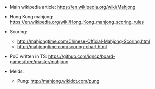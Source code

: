 - Main wikipedia article: https://en.wikipedia.org/wiki/Mahjong
- Hong Kong mahjong: https://en.wikipedia.org/wiki/Hong_Kong_mahjong_scoring_rules
- Scoring:
    - http://mahjongtime.com/Chinese-Official-Mahjong-Scoring.html
    - http://mahjongtime.com/scoring-chart.html

- PoC written in TS: https://github.com/igncp/board-games/tree/master/mahjong
- Melds:
    - Pung: http://mahjong.wikidot.com/pung
